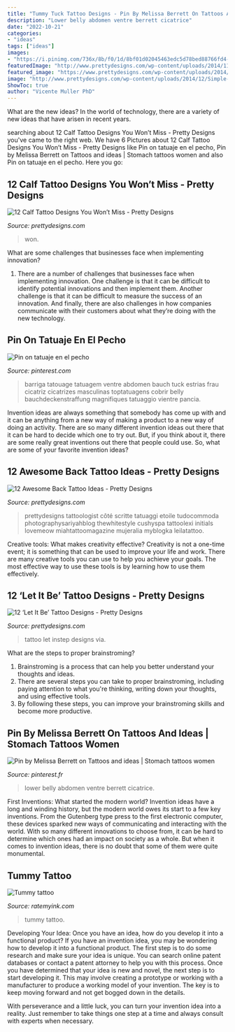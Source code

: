 ```yaml
---
title: "Tummy Tuck Tattoo Designs - Pin By Melissa Berrett On Tattoos And Ideas"
description: "Lower belly abdomen ventre berrett cicatrice"
date: "2022-10-21"
categories:
- "ideas"
tags: ["ideas"]
images:
- "https://i.pinimg.com/736x/8b/f0/1d/8bf01d02045463edc5d78bed88766fd4--napoli-belle.jpg"
featuredImage: "http://www.prettydesigns.com/wp-content/uploads/2014/11/Instep-Let-It-Be-Tattoo.jpg"
featured_image: "https://www.prettydesigns.com/wp-content/uploads/2014/09/Calf-and-Ankle-Tattoo.jpg"
image: "http://www.prettydesigns.com/wp-content/uploads/2014/12/Simple-Quote-Back-Tattoo.jpg"
ShowToc: true
author: "Vicente Muller PhD"
---
```



What are the new ideas?
In the world of technology, there are a variety of new ideas that have arisen in recent years.

	

		
searching about 12 Calf Tattoo Designs You Won’t Miss - Pretty Designs you've came to the right web. We have 6 Pictures about 12 Calf Tattoo Designs You Won’t Miss - Pretty Designs like Pin on tatuaje en el pecho, Pin by Melissa Berrett on Tattoos and ideas | Stomach tattoos women and also Pin on tatuaje en el pecho. Here you go:
		
    
## 12 Calf Tattoo Designs You Won’t Miss - Pretty Designs

<img loading=lazy src="https://www.prettydesigns.com/wp-content/uploads/2014/09/Calf-and-Ankle-Tattoo.jpg" onerror="this.onerror=null;this.src='https://tse3.mm.bing.net/th?id=OIP.PpHlCYQ-u9qbyRtDfAy85gHaJQ&amp;pid=15.1';" alt="12 Calf Tattoo Designs You Won’t Miss - Pretty Designs">

_Source: prettydesigns.com_

>won. 

	

What are some challenges that businesses face when implementing innovation?
1. There are a number of challenges that businesses face when implementing innovation. One challenge is that it can be difficult to identify potential innovations and then implement them. Another challenge is that it can be difficult to measure the success of an innovation. And finally, there are also challenges in how companies communicate with their customers about what they’re doing with the new technology.

    
## Pin On Tatuaje En El Pecho

<img loading=lazy src="https://i.pinimg.com/736x/df/a6/26/dfa626e3b23ce180d5974a9cfa869921.jpg" onerror="this.onerror=null;this.src='https://tse1.mm.bing.net/th?id=OIP.iKNRUJFyiEyO9afmcfk5eQHaLH&amp;pid=15.1';" alt="Pin on tatuaje en el pecho">

_Source: pinterest.com_

>barriga tatouage tatuagem ventre abdomen bauch tuck estrias frau cicatriz cicatrizes masculinas toptatuagens cobrir belly bauchdeckenstraffung magnifiques tatuaggio vientre pancia. 

	

Invention ideas are always something that somebody has come up with and it can be anything from a new way of making a product to a new way of doing an activity. There are so many different invention ideas out there that it can be hard to decide which one to try out. But, if you think about it, there are some really great inventions out there that people could use. So, what are some of your favorite invention ideas?

    
## 12 Awesome Back Tattoo Ideas - Pretty Designs

<img loading=lazy src="http://www.prettydesigns.com/wp-content/uploads/2014/12/Simple-Quote-Back-Tattoo.jpg" onerror="this.onerror=null;this.src='https://tse3.mm.bing.net/th?id=OIP.J7QxQ6VyVDN3_xitHWCQygHaHa&amp;pid=15.1';" alt="12 Awesome Back Tattoo Ideas - Pretty Designs">

_Source: prettydesigns.com_

>prettydesigns tattoologist côté scritte tatuaggi etoile tudocommoda photographysariyahblog thewhitestyle cushyspa tattoolexi initials lovemeow miahtattoomagazine mujeralia myblogka leilatattoo. 

	

Creative tools: What makes creativity effective?
Creativity is not a one-time event; it is something that can be used to improve your life and work. There are many creative tools you can use to help you achieve your goals. The most effective way to use these tools is by learning how to use them effectively.

    
## 12 ‘Let It Be’ Tattoo Designs - Pretty Designs

<img loading=lazy src="http://www.prettydesigns.com/wp-content/uploads/2014/11/Instep-Let-It-Be-Tattoo.jpg" onerror="this.onerror=null;this.src='https://tse2.mm.bing.net/th?id=OIP.Z9G_Mo27dUFcjO2onmPouQHaHa&amp;pid=15.1';" alt="12 ‘Let It Be’ Tattoo Designs - Pretty Designs">

_Source: prettydesigns.com_

>tattoo let instep designs via. 

	

What are the steps to proper brainstroming?
1. Brainstroming is a process that can help you better understand your thoughts and ideas.
2. There are several steps you can take to proper brainstroming, including paying attention to what you're thinking, writing down your thoughts, and using effective tools.
3. By following these steps, you can improve your brainstroming skills and become more productive.

    
## Pin By Melissa Berrett On Tattoos And Ideas | Stomach Tattoos Women

<img loading=lazy src="https://i.pinimg.com/736x/8b/f0/1d/8bf01d02045463edc5d78bed88766fd4--napoli-belle.jpg" onerror="this.onerror=null;this.src='https://tse4.mm.bing.net/th?id=OIP.SSeEdb6gMiL5sUjZ5d40iAEeEs&amp;pid=15.1';" alt="Pin by Melissa Berrett on Tattoos and ideas | Stomach tattoos women">

_Source: pinterest.fr_

>lower belly abdomen ventre berrett cicatrice. 

	

First Inventions: What started the modern world?
Invention ideas have a long and winding history, but the modern world owes its start to a few key inventions. From the Gutenberg type press to the first electronic computer, these devices sparked new ways of communicating and interacting with the world. With so many different innovations to choose from, it can be hard to determine which ones had an impact on society as a whole. But when it comes to invention ideas, there is no doubt that some of them were quite monumental.

    
## Tummy Tattoo

<img loading=lazy src="http://static.ratemyink.com/images/ul/103/Tummy-tattoo-103533.jpeg" onerror="this.onerror=null;this.src='https://tse4.mm.bing.net/th?id=OIP.YE_UslMlICKkqDc3iNfD7gHaJ4&amp;pid=15.1';" alt="Tummy tattoo">

_Source: ratemyink.com_

>tummy tattoo. 

	

Developing Your Idea: Once you have an idea, how do you develop it into a functional product?
If you have an invention idea, you may be wondering how to develop it into a functional product. The first step is to do some research and make sure your idea is unique. You can search online patent databases or contact a patent attorney to help you with this process.
Once you have determined that your idea is new and novel, the next step is to start developing it. This may involve creating a prototype or working with a manufacturer to produce a working model of your invention. The key is to keep moving forward and not get bogged down in the details.

With perseverance and a little luck, you can turn your invention idea into a reality. Just remember to take things one step at a time and always consult with experts when necessary.

